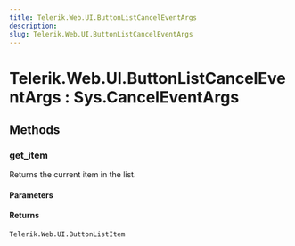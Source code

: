 ```yaml
---
title: Telerik.Web.UI.ButtonListCancelEventArgs
description:
slug: Telerik.Web.UI.ButtonListCancelEventArgs
---
```


# Telerik.Web.UI.ButtonListCancelEventArgs : Sys.CancelEventArgs 

## Methods

###  get_item

Returns the current item in the list.

#### Parameters

#### Returns

`Telerik.Web.UI.ButtonListItem` 
